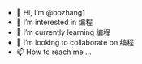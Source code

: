 - 👋 Hi, I’m @bozhang1
- 👀 I’m interested in 编程
- 🌱 I’m currently learning 编程
- 💞️ I’m looking to collaborate on 编程
- 📫 How to reach me ...

<!---
bozhang1/bozhang1 is a ✨ special ✨ repository because its `README.md` (this file) appears on your GitHub profile.
You can click the Preview link to take a look at your changes.
--->
